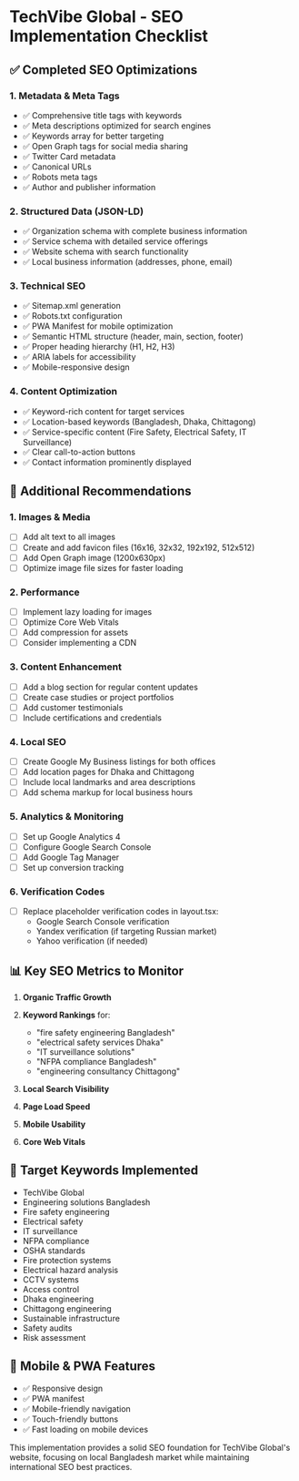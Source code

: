 # TechVibe Global - SEO Implementation Checklist

## ✅ Completed SEO Optimizations

### 1. **Metadata & Meta Tags**
- ✅ Comprehensive title tags with keywords
- ✅ Meta descriptions optimized for search engines
- ✅ Keywords array for better targeting
- ✅ Open Graph tags for social media sharing
- ✅ Twitter Card metadata
- ✅ Canonical URLs
- ✅ Robots meta tags
- ✅ Author and publisher information

### 2. **Structured Data (JSON-LD)**
- ✅ Organization schema with complete business information
- ✅ Service schema with detailed service offerings
- ✅ Website schema with search functionality
- ✅ Local business information (addresses, phone, email)

### 3. **Technical SEO**
- ✅ Sitemap.xml generation
- ✅ Robots.txt configuration
- ✅ PWA Manifest for mobile optimization
- ✅ Semantic HTML structure (header, main, section, footer)
- ✅ Proper heading hierarchy (H1, H2, H3)
- ✅ ARIA labels for accessibility
- ✅ Mobile-responsive design

### 4. **Content Optimization**
- ✅ Keyword-rich content for target services
- ✅ Location-based keywords (Bangladesh, Dhaka, Chittagong)
- ✅ Service-specific content (Fire Safety, Electrical Safety, IT Surveillance)
- ✅ Clear call-to-action buttons
- ✅ Contact information prominently displayed

## 🔄 Additional Recommendations

### 1. **Images & Media**
- [ ] Add alt text to all images
- [ ] Create and add favicon files (16x16, 32x32, 192x192, 512x512)
- [ ] Add Open Graph image (1200x630px)
- [ ] Optimize image file sizes for faster loading

### 2. **Performance**
- [ ] Implement lazy loading for images
- [ ] Optimize Core Web Vitals
- [ ] Add compression for assets
- [ ] Consider implementing a CDN

### 3. **Content Enhancement**
- [ ] Add a blog section for regular content updates
- [ ] Create case studies or project portfolios
- [ ] Add customer testimonials
- [ ] Include certifications and credentials

### 4. **Local SEO**
- [ ] Create Google My Business listings for both offices
- [ ] Add location pages for Dhaka and Chittagong
- [ ] Include local landmarks and area descriptions
- [ ] Add schema markup for local business hours

### 5. **Analytics & Monitoring**
- [ ] Set up Google Analytics 4
- [ ] Configure Google Search Console
- [ ] Add Google Tag Manager
- [ ] Set up conversion tracking

### 6. **Verification Codes**
- [ ] Replace placeholder verification codes in layout.tsx:
  - Google Search Console verification
  - Yandex verification (if targeting Russian market)
  - Yahoo verification (if needed)

## 📊 Key SEO Metrics to Monitor

1. **Organic Traffic Growth**
2. **Keyword Rankings** for:
   - "fire safety engineering Bangladesh"
   - "electrical safety services Dhaka"
   - "IT surveillance solutions"
   - "NFPA compliance Bangladesh"
   - "engineering consultancy Chittagong"

3. **Local Search Visibility**
4. **Page Load Speed**
5. **Mobile Usability**
6. **Core Web Vitals**

## 🎯 Target Keywords Implemented

- TechVibe Global
- Engineering solutions Bangladesh
- Fire safety engineering
- Electrical safety
- IT surveillance
- NFPA compliance
- OSHA standards
- Fire protection systems
- Electrical hazard analysis
- CCTV systems
- Access control
- Dhaka engineering
- Chittagong engineering
- Sustainable infrastructure
- Safety audits
- Risk assessment

## 📱 Mobile & PWA Features

- ✅ Responsive design
- ✅ PWA manifest
- ✅ Mobile-friendly navigation
- ✅ Touch-friendly buttons
- ✅ Fast loading on mobile devices

This implementation provides a solid SEO foundation for TechVibe Global's website, focusing on local Bangladesh market while maintaining international SEO best practices.
